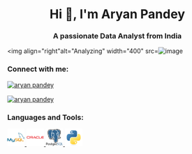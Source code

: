 <h1 align="center">Hi 👋, I'm Aryan Pandey</h1>
<h3 align="center">A passionate Data Analyst from India</h3>

<img align="right"alt="Analyzing" width="400" src=![image](https://github.com/Aryanvinodpandey/Aryanvinodpandey/assets/82766370/cc0bfb67-bfdf-4b1b-90ef-b9a8ff8e5d01)

<h3 align="left">Connect with me:</h3>
<p align="left">
<a href="https://linkedin.com/in/aryan pandey" target="blank"><img align="center" src="https://raw.githubusercontent.com/rahuldkjain/github-profile-readme-generator/master/src/images/icons/Social/linked-in-alt.svg" alt="aryan pandey" height="30" width="40" /></a>
</p>
<a href="https://mail.google.com/mail/u/0/#inbox" target="blank"><img align="center" src="https://raw.githubusercontent.com/rahuldkjain/github-profile-readme-generator/master/src/images/icons/Social/linked-in-alt.svg" alt="aryan pandey" height="30" width="40" /></a>
</p>

<h3 align="left">Languages and Tools:</h3>
<p align="left"> <a href="https://www.mysql.com/" target="_blank" rel="noreferrer"> <img src="https://raw.githubusercontent.com/devicons/devicon/master/icons/mysql/mysql-original-wordmark.svg" alt="mysql" width="40" height="40"/> </a> <a href="https://www.oracle.com/" target="_blank" rel="noreferrer"> <img src="https://raw.githubusercontent.com/devicons/devicon/master/icons/oracle/oracle-original.svg" alt="oracle" width="40" height="40"/> </a> <a href="https://www.postgresql.org" target="_blank" rel="noreferrer"> <img src="https://raw.githubusercontent.com/devicons/devicon/master/icons/postgresql/postgresql-original-wordmark.svg" alt="postgresql" width="40" height="40"/> </a> <a href="https://www.python.org" target="_blank" rel="noreferrer"> <img src="https://raw.githubusercontent.com/devicons/devicon/master/icons/python/python-original.svg" alt="python" width="40" height="40"/> </a> </p>
